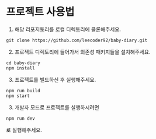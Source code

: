 # 프로젝트 사용법

1. 해당 리포지토리를 로컬 디렉토리에 클론해주세요.

```
git clone https://github.com/leecoder92/baby-diary.git
```

2. 프로젝트 디렉토리에 들어가서 의존성 패키지들을 설치해주세요.

```
cd baby-diary
npm install
```

3. 프로젝트를 빌드하신 후 실행해주세요.

```
npm run build
npm start
```

3. 개발자 모드로 프로젝트를 실행하시려면

```
npm run dev
```

로 실행해주세요.
